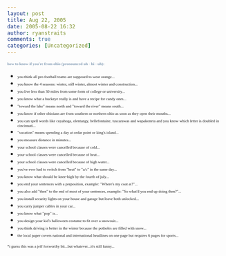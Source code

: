 ```yaml
---
layout: post
title: Aug 22, 2005
date: 2005-08-22 16:32
author: ryanstraits
comments: true
categories: [Uncategorized]
---
```

<span class="blacktextnb10"><span style="color:#879fb7;font-family:verdana;font-size:xx-small;"><strong>how to know if you're from ohio (pronounced uh - hi - uh):</strong></span></span>
<ul>
	<li><span class="blacktextnb10"><span style="font-family:verdana;font-size:xx-small;">you think all pro football teams are supposed to wear orange...</span></span></li>
	<li><span class="blacktextnb10"><span style="font-family:verdana;font-size:xx-small;">you know the 4 seasons: winter, still winter, almost winter and construction...</span></span></li>
	<li><span class="blacktextnb10"><span style="font-family:verdana;font-size:xx-small;">you live less than 30 miles from some form of college or university...</span></span></li>
	<li><span class="blacktextnb10"><span style="font-family:verdana;font-size:xx-small;">you know what a buckeye really is and have a recipe for candy ones...</span></span></li>
	<li><span class="blacktextnb10"><span style="font-family:verdana;font-size:xx-small;">"toward the lake" means north and "toward the river" means south...</span></span></li>
	<li><span class="blacktextnb10"><span style="font-family:verdana;font-size:xx-small;">you know if other ohioians are from southern or northern ohio as soon as they open their mouths...</span></span></li>
	<li><span class="blacktextnb10"><span style="font-family:verdana;font-size:xx-small;">you can spell words like cuyahoga, olentangy, bellefontaine, tuscarawas and wapakoneta and you know which letter is doubled in cincinnati...</span></span></li>
	<li><span class="blacktextnb10"><span style="font-family:verdana;font-size:xx-small;">"vacation" means spending a day at cedar point or king's island...</span></span></li>
	<li><span class="blacktextnb10"><span style="font-family:verdana;font-size:xx-small;">you measure distance in minutes...</span></span></li>
	<li><span class="blacktextnb10"><span style="font-family:verdana;font-size:xx-small;">your school classes were cancelled because of cold...</span></span></li>
	<li><span class="blacktextnb10"><span style="font-family:verdana;font-size:xx-small;">your school classes were cancelled because of heat...</span></span></li>
	<li><span class="blacktextnb10"><span style="font-family:verdana;font-size:xx-small;">your school classes were cancelled because of high water...</span></span></li>
	<li><span class="blacktextnb10"><span style="font-family:verdana;font-size:xx-small;">you've ever had to switch from "heat" to "a/c" in the same day...</span></span></li>
	<li><span class="blacktextnb10"><span style="font-family:verdana;font-size:xx-small;">you know what should be knee-high by the fourth of july...</span></span></li>
	<li><span class="blacktextnb10"><span style="font-family:verdana;font-size:xx-small;">you end your sentences with a preposition, example: "Where's my coat at?"...</span></span></li>
	<li><span class="blacktextnb10"><span style="font-family:verdana;font-size:xx-small;">you also add "then" to the end of most of your sentences, example: "So what'd you end up doing then?"...</span></span></li>
	<li><span class="blacktextnb10"><span style="font-family:verdana;font-size:xx-small;">you install security lights on your house and garage but leave both unlocked...</span></span></li>
	<li><span class="blacktextnb10"><span style="font-family:verdana;font-size:xx-small;">you carry jumper cables in your car...</span></span></li>
	<li><span class="blacktextnb10"><span style="font-family:verdana;font-size:xx-small;">you know what "pop" is...</span></span></li>
	<li><span class="blacktextnb10"><span style="font-family:verdana;font-size:xx-small;">you design your kid's halloween costume to fit over a snowsuit...</span></span></li>
	<li><span class="blacktextnb10"><span style="font-family:verdana;font-size:xx-small;">you think driving is better in the winter because the potholes are filled with snow...</span></span></li>
	<li><span class="blacktextnb10"><span style="font-family:verdana;font-size:xx-small;">the local paper covers national and international headlines on one page but requires 6 pages for sports...</span></span></li>
</ul>
<span class="blacktextnb10"><span style="font-family:Verdana;font-size:xx-small;">*i guess this was a jeff foxworthy bit...but whatever...it's still funny...</span></span>
